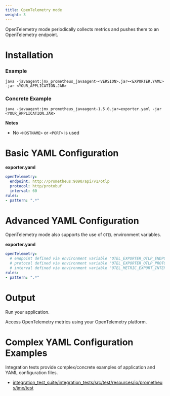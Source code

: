 ```yaml
---
title: OpenTelemetry mode
weight: 3
---
```


OpenTelemetry mode periodically collects metrics and pushes them to an OpenTelemetry endpoint.

# Installation

### Example

```shell
java -javaagent:jmx_prometheus_javaagent-<VERSION>.jar=<EXPORTER.YAML> -jar <YOUR_APPLICATION.JAR>
```

### Concrete Example

```shell
java -javaagent:jmx_prometheus_javaagent-1.5.0.jar=exporter.yaml -jar <YOUR_APPLICATION.JAR>
```

 **Notes**

- No `<HOSTNAME>` or `<PORT>` is used

# Basic YAML Configuration

**exporter.yaml**

```yaml
openTelemetry:
  endpoint: http://prometheus:9090/api/v1/otlp
  protocol: http/protobuf
  interval: 60
rules:
- pattern: ".*"
```

# Advanced YAML Configuration

OpenTelemetry mode also supports the use of `OTEL` environment variables.

**exporter.yaml**

```yaml
openTelemetry:
  # endpoint defined via environment variable "OTEL_EXPORTER_OTLP_ENDPOINT"
  # protocol defined via environment variable "OTEL_EXPORTER_OTLP_PROTOCOL"
  # interval defined via environment variable "OTEL_METRIC_EXPORT_INTERVAL"
rules:
- pattern: ".*"
```

# Output

Run your application.

Access OpenTelemetry metrics using your OpenTelemetry platform.

#  Complex YAML Configuration Examples

 Integration tests  provide complex/concrete examples of application and YAML configuration files.

- [integration_test_suite/integration_tests/src/test/resources/io/prometheus/jmx/test](https://github.com/prometheus/jmx_exporter/tree/main/integration_test_suite/integration_tests/src/test/resources/io/prometheus/jmx/test)
